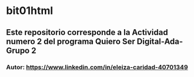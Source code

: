 # bit01html
## Este repositorio corresponde a la Actividad numero 2 del programa Quiero Ser Digital-Ada-Grupo 2
### Autor: https://www.linkedin.com/in/eleiza-caridad-40701349 
